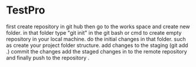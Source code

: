 # TestPro

first create repository in git hub
then go to the works space and create new folder. in that folder  type "git init" in the git bash or cmd to create empty repository in your local machine.
do the initial changes in that folder. such as create your project folder structure.
add changes to the staging (git add .)
commit the changes
add the staged changes in to the remote repository 
and finally push to the repository .
